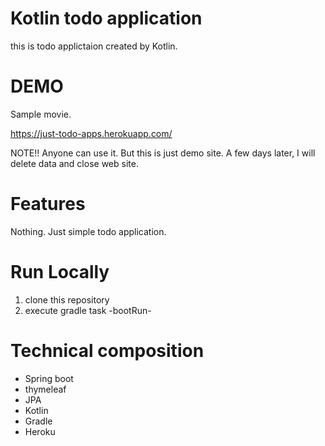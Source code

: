 # Kotlin todo application
this is todo applictaion created by Kotlin.

# DEMO
Sample movie.




https://just-todo-apps.herokuapp.com/

NOTE!!
Anyone can use it.
But this is just demo site.
A few days later, I will delete data and close web site.

# Features
Nothing.
Just simple todo application.

# Run Locally
1. clone this repository
2. execute gradle task -bootRun-

# Technical composition
- Spring boot
- thymeleaf
- JPA
- Kotlin
- Gradle
- Heroku
